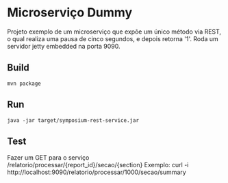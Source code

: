 # Microserviço Dummy

Projeto exemplo de um microserviço que expõe um único método via REST, o qual realiza uma pausa de cinco segundos, e depois retorna '1'. Roda um servidor jetty embedded na porta 9090.

## Build

    mvn package

## Run

    java -jar target/symposium-rest-service.jar

## Test

Fazer um GET para o serviço /relatorio/processar/{report_id}/secao/{section}
Exemplo:
    curl -i http://localhost:9090/relatorio/processar/1000/secao/summary


